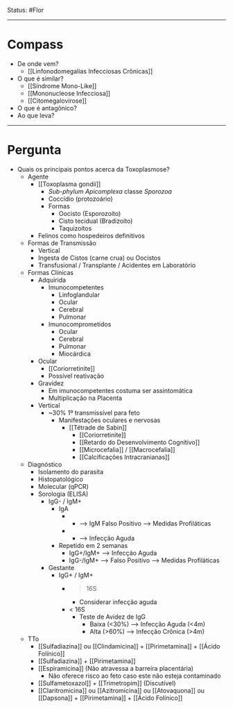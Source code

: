 Status: #Flor 

---
# Compass
- De onde vem?
	- [[Linfonodomegalias Infecciosas Crônicas]]
- O que é similar?
	- [[Síndrome Mono-Like]]
	- [[Mononucleose Infecciosa]]
	- [[Citomegalovirose]]
- O que é antagônico?
- Ao que leva?

----
# Pergunta
- Quais os principais pontos acerca da Toxoplasmose?
	- Agente
		- [[Toxoplasma gondii]]
			- _Sub-phylum Apicomplexa_ classe _Sporozoa_ 
			- Coccídio (protozoário)
			- Formas
				- Oocisto (Esporozoíto)
				- Cisto tecidual (Bradizoíto)
				- Taquizoítos
		- Felinos como hospedeiros definitivos
	- Formas de Transmissão
		- Vertical
		- Ingesta de Cistos (carne crua) ou Oocistos
		- Transfusional / Transplante / Acidentes em Laboratório
	- Formas Clínicas
		- Adquirida
			- Imunocompetentes
				- Linfoglandular
				- Ocular
				- Cerebral
				- Pulmonar
			- Imunocomprometidos
				- Ocular
				- Cerebral
				- Pulmonar
				- Miocárdica
		- Ocular
			- [[Coriorretinite]]
			- Possível reativação
		- Gravidez
			- Em imunocompetentes costuma ser assintomática
			- Multiplicação na Placenta
		- Vertical
			- ~30% 1º transmissível para feto
				- Manifestações oculares e nervosas
					- [[Tétrade de Sabin]]
						- [[Coriorretinite]]
						- [[Retardo do Desenvolvimento Cognitivo]]
						- [[Microcefalia]] / [[Macrocefalia]]
						- [[Calcificações Intracranianas]]
	- Diagnóstico
		- Isolamento do parasita
		- Histopatológico
		- Molecular (qPCR)
		- Sorologia (ELISA)
			- IgG- / IgM+
				- IgA
					- - --> IgM Falso Positivo --> Medidas Profiláticas
					- + --> Infecção Aguda
				- Repetido em 2 semanas
					- IgG+/IgM+ --> Infecção Aguda
					- IgG-/IgM+ --> Falso Positivo --> Medidas Profiláticas
			- Gestante
				- IgG+ / IgM+
					- > 16S
						- Considerar infecção aguda
					- < 16S
						- Teste de Avidez de IgG
							- Baixa (<30%) --> Infecção Aguda (<4m)
							- Alta (>60%) --> Infecção Crônica (>4m)
	- TTo
		- [[Sulfadiazina]] ou [[Clindamicina]] + [[Pirimetamina]] + [[Ácido Folínico]]
		- [[Sulfadiazina]] + [[Pirimetamina]]
		- [[Espiramicina]] (Não atravessa a barreira placentária)
			- Não oferece risco ao feto caso este não esteja contaminado
		- [[Sulfametoxazol]] + [[Trimetropim]] (Discutível)
		- [[Claritromicina]] ou [[Azitromicina]] ou [[Atovaquona]] ou [[Dapsona]] + [[Pirimetamina]] + [[Ácido Folínico]]
		
